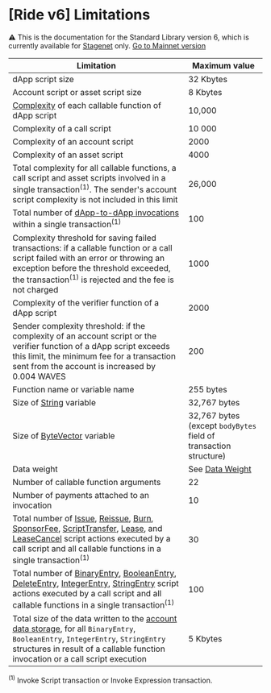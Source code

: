 # [Ride v6] Limitations

:warning: This is the documentation for the Standard Library version 6, which is currently available for [Stagenet](/en/blockchain/blockchain-network/) only. [Go to Mainnet version](/en/ride/limits/)

| Limitation | Maximum value |
|---|---|
| dApp script size | 32 Kbytes |
| Account script or asset script size | 8 Kbytes |
| [Complexity](/en/ride/base-concepts/complexity) of each callable function of dApp script | 10,000 |
| Complexity of a call script | 10&nbsp;000 |
| Complexity of an account script | 2000 |
| Complexity of an asset script | 4000 |
| Total complexity for all callable functions, a call script and asset scripts involved in a single transaction<sup>(1)</sup>. The sender's account script complexity is not included in this limit | 26,000 |
| Total number of [dApp-to-dApp invocations](/en/ride/advanced/dapp-to-dapp) within a single transaction<sup>(1)</sup> | 100 |
| Complexity threshold for saving failed transactions: if a callable function or a call script failed with an error or throwing an exception before the threshold exceeded, the transaction<sup>(1)</sup> is rejected and the fee is not charged | 1000 |
| Complexity of the verifier function of a dApp script | 2000 |
| Sender complexity threshold: if the complexity of an account script or the verifier function of a dApp script exceeds this limit, the minimum fee for a transaction sent from the account is increased by 0.004 WAVES | 200 |
| Function name or variable name | 255 bytes |
| Size of [String](/en/ride/data-types/string) variable | 32,767 bytes |
| Size of [ByteVector](/en/ride/data-types/byte-vector) variable | 32,767 bytes (except `bodyBytes` field of transaction structure) |
| Data weight | See [Data Weight](/en/ride/limits/weight) |
| Number of callable function arguments | 22 |
| Number of payments attached to an invocation | 10 |
| Total number of [Issue](/en/ride/structures/script-actions/issue), [Reissue](/en/ride/structures/script-actions/reissue), [Burn](/en/ride/structures/script-actions/burn), [SponsorFee](/en/ride/structures/script-actions/sponsor-fee), [ScriptTransfer](/en/ride/structures/script-actions/script-transfer), [Lease](/en/ride/structures/script-actions/lease), and [LeaseCancel](/en/ride/structures/script-actions/lease-cancel) script actions executed by a call script and all callable functions in a single transaction<sup>(1)</sup> | 30 |
| Total number of [BinaryEntry](/en/ride/structures/script-actions/binary-entry), [BooleanEntry](/en/ride/structures/script-actions/boolean-entry), [DeleteEntry](/en/ride/structures/script-actions/delete-entry), [IntegerEntry](/en/ride/structures/script-actions/int-entry), [StringEntry](/en/ride/structures/script-actions/string-entry) script actions executed by a call script and all callable functions in a single transaction<sup>(1)</sup> | 100 |
| Total size of the data written to the [account data storage](/en/blockchain/account/account-data-storage), for all `BinaryEntry`, `BooleanEntry`, `IntegerEntry`, `StringEntry` structures in result of a callable function invocation or a call script execution | 5 Kbytes |

<sup>(1)</sup> Invoke Script transaction or Invoke Expression transaction.

